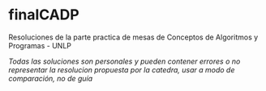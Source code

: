 # finalCADP
Resoluciones de la parte practica de mesas de Conceptos de Algoritmos y Programas - UNLP


*Todas las soluciones son personales y pueden contener errores o no representar la resolucion propuesta por la catedra, usar a modo de comparación, no de guía*
